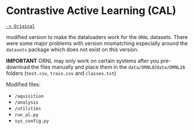 # Contrastive Active Learning (CAL) 

[`-> Original`](https://github.com/mourga/contrastive-active-learning/)

modified version to make the dataloaders work for the `ORNL` datasets. There were some major problems with version mismatching especially around the `datasets` package which does not exist on this version.

**IMPORTANT** ORNL may only work on certain systems after you pre-download the files manually and place them in the `data/ORNL8`/`data/ORNL26` folders (`test.csv`, `train.csv` and `classes.txt`)

Modified files:
 - `/aquisition`
 - `/analysis` 
 - `/utilities`
 - `run_al.py`
 - `sys_config.py`
